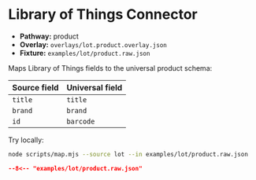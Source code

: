 # Library of Things Connector

- **Pathway:** product
- **Overlay:** `overlays/lot.product.overlay.json`
- **Fixture:** `examples/lot/product.raw.json`

Maps Library of Things fields to the universal product schema:

| Source field | Universal field |
|--------------|-----------------|
| `title` | `title` |
| `brand` | `brand` |
| `id` | `barcode` |

Try locally:

```bash
node scripts/map.mjs --source lot --in examples/lot/product.raw.json
```

```json
--8<-- "examples/lot/product.raw.json"
```
